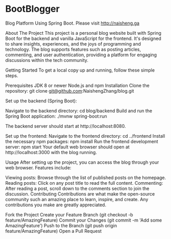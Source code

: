 # BootBlogger
Blog Platform Using Spring Boot.
Please visit http://naisheng.ga


About The Project
This project is a personal blog website built with Spring Boot for the backend and vanilla JavaScript for the frontend. It's designed to share insights, experiences, and the joys of programming and technology. The blog supports features such as posting articles, commenting, and user authentication, providing a platform for engaging discussions within the tech community.

Getting Started
To get a local copy up and running, follow these simple steps.

Prerequisites
JDK 8 or newer
Node.js and npm
Installation
Clone the repository:
git clone git@github.com:NaishengZhang/blog.git

Set up the backend (Spring Boot):

Navigate to the backend directory:
cd blog/backend
Build and run the Spring Boot application:
./mvnw spring-boot:run

The backend server should start at http://localhost:8080.

Set up the frontend:
Navigate to the frontend directory:
cd ../frontend
Install the necessary npm packages:
npm install
Run the frontend development server:
npm start
Your default web browser should open at http://localhost:3000 with the blog running.

Usage
After setting up the project, you can access the blog through your web browser. Features include:

Viewing posts: Browse through the list of published posts on the homepage.
Reading posts: Click on any post title to read the full content.
Commenting: After reading a post, scroll down to the comments section to join the discussion.
Contributing
Contributions are what make the open-source community such an amazing place to learn, inspire, and create. Any contributions you make are greatly appreciated.

Fork the Project
Create your Feature Branch (git checkout -b feature/AmazingFeature)
Commit your Changes (git commit -m 'Add some AmazingFeature')
Push to the Branch (git push origin feature/AmazingFeature)
Open a Pull Request
